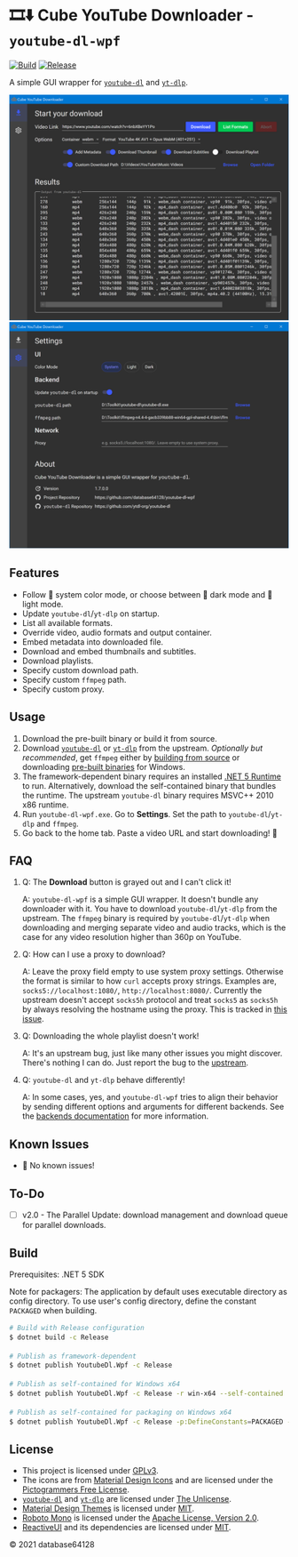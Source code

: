 # 🎞⬇ Cube YouTube Downloader - `youtube-dl-wpf`

[![Build](https://github.com/database64128/youtube-dl-wpf/workflows/Build/badge.svg)](https://github.com/database64128/youtube-dl-wpf/actions?query=workflow%3ABuild)
[![Release](https://github.com/database64128/youtube-dl-wpf/workflows/Release/badge.svg)](https://github.com/database64128/youtube-dl-wpf/actions?query=workflow%3ARelease)

A simple GUI wrapper for [`youtube-dl`](https://github.com/ytdl-org/youtube-dl) and [`yt-dlp`](https://github.com/yt-dlp/yt-dlp).

![Home](Home.png "Home")
![Settings](Settings.png "Settings")

## Features

- Follow 🎨 system color mode, or choose between 🌃 dark mode and 🔆 light mode.
- Update `youtube-dl`/`yt-dlp` on startup.
- List all available formats.
- Override video, audio formats and output container.
- Embed metadata into downloaded file.
- Download and embed thumbnails and subtitles.
- Download playlists.
- Specify custom download path.
- Specify custom `ffmpeg` path.
- Specify custom proxy.

## Usage

1. Download the pre-built binary or build it from source.
2. Download [`youtube-dl`](https://github.com/ytdl-org/youtube-dl) or [`yt-dlp`](https://github.com/yt-dlp/yt-dlp) from the upstream. _Optionally but recommended_, get `ffmpeg` either by [building from source](https://www.ffmpeg.org/) or downloading [pre-built binaries](https://ffmpeg.zeranoe.com/builds/) for Windows.
3. The framework-dependent binary requires an installed [.NET 5 Runtime](https://dotnet.microsoft.com/download/dotnet/5.0) to run. Alternatively, download the self-contained binary that bundles the runtime. The upstream `youtube-dl` binary requires MSVC++ 2010 x86 runtime.
4. Run `youtube-dl-wpf.exe`. Go to __Settings__. Set the path to `youtube-dl`/`yt-dlp` and `ffmpeg`.
5. Go back to the home tab. Paste a video URL and start downloading! 🚀

## FAQ

1.  Q: The __Download__ button is grayed out and I can't click it!

    A: `youtube-dl-wpf` is a simple GUI wrapper. It doesn't bundle any downloader with it. You have to download `youtube-dl`/`yt-dlp` from the upstream. The `ffmpeg` binary is required by `youtube-dl`/`yt-dlp` when downloading and merging separate video and audio tracks, which is the case for any video resolution higher than 360p on YouTube.

2.  Q: How can I use a proxy to download?

    A: Leave the proxy field empty to use system proxy settings. Otherwise the format is similar to how `curl` accepts proxy strings. Examples are, `socks5://localhost:1080/`, `http://localhost:8080/`. Currently the upstream doesn't accept `socks5h` protocol and treat `socks5` as `socks5h` by always resolving the hostname using the proxy. This is tracked in [this issue](https://github.com/ytdl-org/youtube-dl/issues/22618).

3.  Q: Downloading the whole playlist doesn't work!

    A: It's an upstream bug, just like many other issues you might discover. There's nothing I can do. Just report the bug to the [upstream](https://github.com/ytdl-org/youtube-dl).

4.  Q: `youtube-dl` and `yt-dlp` behave differently!

    A: In some cases, yes, and `youtube-dl-wpf` tries to align their behavior by sending different options and arguments for different backends. See the [backends documentation](Backends.md) for more information.

## Known Issues

- 🎉 No known issues!

## To-Do

- [ ] v2.0 - The Parallel Update: download management and download queue for parallel downloads.

## Build

Prerequisites: .NET 5 SDK

Note for packagers: The application by default uses executable directory as config directory. To use user's config directory, define the constant `PACKAGED` when building.

```bash
# Build with Release configuration
$ dotnet build -c Release

# Publish as framework-dependent
$ dotnet publish YoutubeDl.Wpf -c Release

# Publish as self-contained for Windows x64
$ dotnet publish YoutubeDl.Wpf -c Release -r win-x64 --self-contained

# Publish as self-contained for packaging on Windows x64
$ dotnet publish YoutubeDl.Wpf -c Release -p:DefineConstants=PACKAGED -r win-x64 --self-contained
```

## License

- This project is licensed under [GPLv3](LICENSE).
- The icons are from [Material Design Icons](https://materialdesignicons.com/) and are licensed under the [Pictogrammers Free License](https://dev.materialdesignicons.com/license).
- [`youtube-dl`](https://github.com/ytdl-org/youtube-dl) and [`yt-dlp`](https://github.com/yt-dlp/yt-dlp) are licensed under [The Unlicense](https://github.com/ytdl-org/youtube-dl/blob/master/LICENSE).
- [Material Design Themes](https://github.com/MaterialDesignInXAML/MaterialDesignInXamlToolkit) is licensed under [MIT](https://github.com/MaterialDesignInXAML/MaterialDesignInXamlToolkit/blob/master/LICENSE).
- [Roboto Mono](https://fonts.google.com/specimen/Roboto+Mono) is licensed under the [Apache License, Version 2.0](https://www.apache.org/licenses/LICENSE-2.0).
- [ReactiveUI](https://github.com/reactiveui/ReactiveUI) and its dependencies are licensed under [MIT](https://github.com/reactiveui/ReactiveUI/blob/main/LICENSE).

© 2021 database64128
